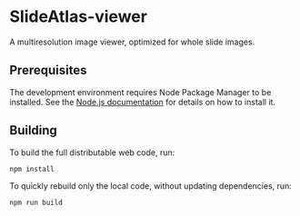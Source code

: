# SlideAtlas-viewer

 A multiresolution image viewer, optimized for whole slide images.

## Prerequisites
The development environment requires Node Package Manager to be installed.
See the [Node.js documentation](https://docs.npmjs.com/getting-started/installing-node)
for details on how to install it.

## Building
To build the full distributable web code, run:

`npm install`

To quickly rebuild only the local code, without updating dependencies, run:

`npm run build`
